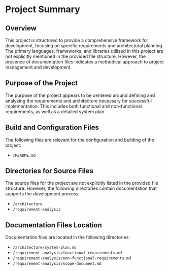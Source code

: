 # Project Summary

## Overview
This project is structured to provide a comprehensive framework for development, focusing on specific requirements and architectural planning. The primary languages, frameworks, and libraries utilized in this project are not explicitly mentioned in the provided file structure. However, the presence of documentation files indicates a methodical approach to project management and development.

## Purpose of the Project
The purpose of the project appears to be centered around defining and analyzing the requirements and architecture necessary for successful implementation. This includes both functional and non-functional requirements, as well as a detailed system plan.

## Build and Configuration Files
The following files are relevant for the configuration and building of the project:
- `/README.md`

## Directories for Source Files
The source files for the project are not explicitly listed in the provided file structure. However, the following directories contain documentation that supports the development process:
- `/architecture`
- `/requirement-analysis`

## Documentation Files Location
Documentation files are located in the following directories:
- `/architecture/system-plan.md`
- `/requirement-analysis/functional-requirements.md`
- `/requirement-analysis/non-functional-requirements.md`
- `/requirement-analysis/scope-document.md`